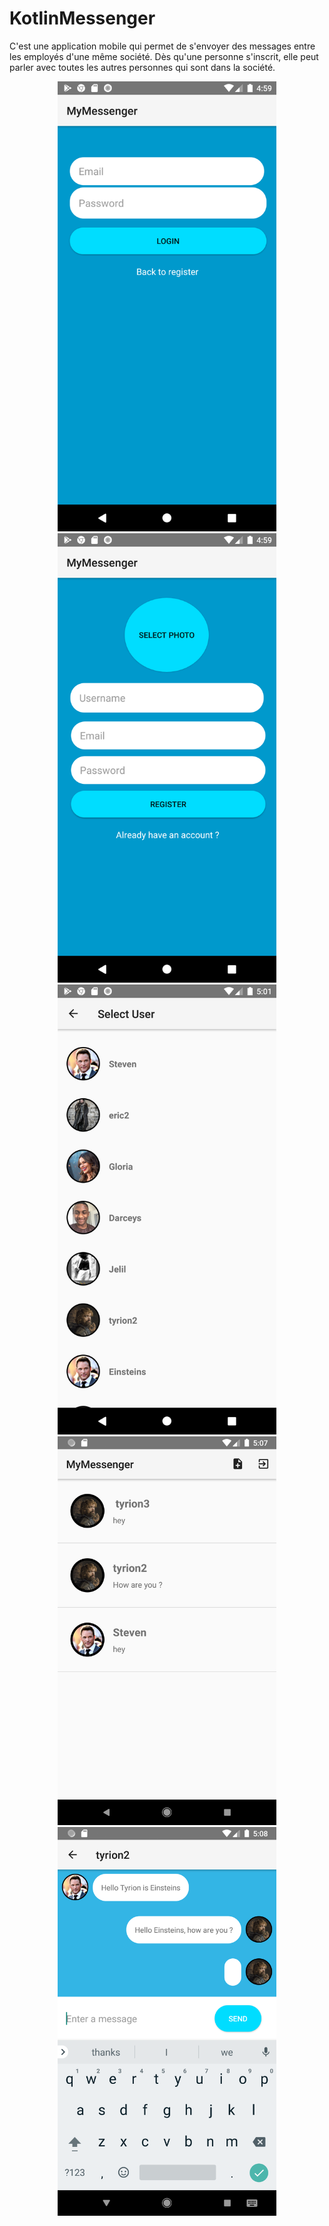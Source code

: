 # KotlinMessenger
C'est une application mobile qui permet de s'envoyer des messages entre les employés d'une même société. 
Dès qu'une personne s'inscrit, elle peut parler avec toutes les autres personnes qui sont dans la société.

<p align="center">
  <img src="https://github.com/Yazid98/KotlinMessenger/blob/master/Images/1.png" width="350">
  <img src="https://github.com/Yazid98/KotlinMessenger/blob/master/Images/2.png" width="350">
  <img src="https://github.com/Yazid98/KotlinMessenger/blob/master/Images/3.png" width="350">
  <img src="https://github.com/Yazid98/KotlinMessenger/blob/master/Images/4.png" width="350">
  <img src="https://github.com/Yazid98/KotlinMessenger/blob/master/Images/5.png" width="350">

</p>
